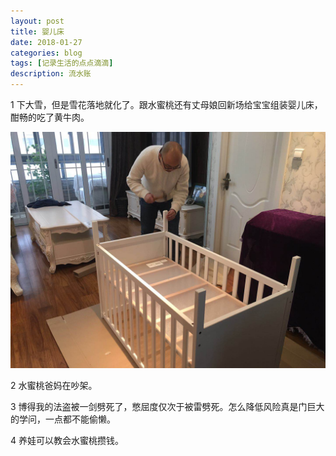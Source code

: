 ```yaml
---
layout: post
title: 婴儿床
date: 2018-01-27
categories: blog
tags: [记录生活的点点滴滴]
description: 流水账
---
```


1 下大雪，但是雪花落地就化了。跟水蜜桃还有丈母娘回新场给宝宝组装婴儿床，酣畅的吃了黄牛肉。

![婴儿床](https://raw.githubusercontent.com/cksmct/MarkdownPhotos/master/%E5%BE%AE%E4%BF%A1%E5%9B%BE%E7%89%87_20180129111225.jpg)

2 水蜜桃爸妈在吵架。

3 博得我的法盗被一剑劈死了，憋屈度仅次于被雷劈死。怎么降低风险真是门巨大的学问，一点都不能偷懒。

4 养娃可以教会水蜜桃攒钱。

